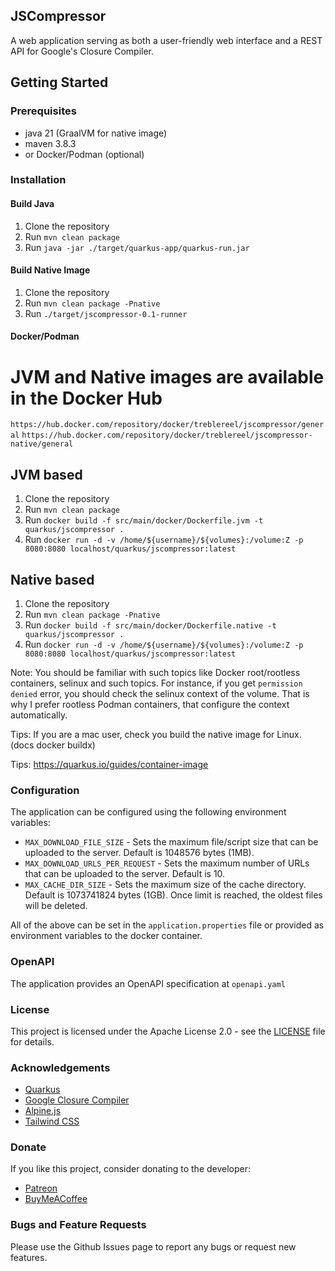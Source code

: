 ## JSCompressor
A web application serving as both a user-friendly web interface and a REST API for Google's Closure Compiler.

## Getting Started

### Prerequisites
- java 21 (GraalVM for native image)
- maven 3.8.3
- or Docker/Podman (optional)

### Installation

#### Build Java

1. Clone the repository
2. Run `mvn clean package`
3. Run `java -jar ./target/quarkus-app/quarkus-run.jar`

#### Build Native Image
1. Clone the repository
2. Run `mvn clean package -Pnative`
3. Run `./target/jscompressor-0.1-runner`

#### Docker/Podman

# JVM and Native images are available in the Docker Hub
`https://hub.docker.com/repository/docker/treblereel/jscompressor/general`
`https://hub.docker.com/repository/docker/treblereel/jscompressor-native/general`

## JVM based
1. Clone the repository
2. Run `mvn clean package`
3. Run `docker build -f src/main/docker/Dockerfile.jvm -t quarkus/jscompressor .`
4. Run `docker run -d -v /home/${username}/${volumes}:/volume:Z -p 8080:8080 localhost/quarkus/jscompressor:latest`

## Native based
1. Clone the repository
2. Run `mvn clean package -Pnative`
3. Run `docker build -f src/main/docker/Dockerfile.native -t quarkus/jscompressor .`
4. Run `docker run -d -v /home/${username}/${volumes}:/volume:Z -p 8080:8080 localhost/quarkus/jscompressor:latest`

Note: You should be familiar with such topics like Docker root/rootless containers, selinux and such topics. For
instance, if you get `permission denied` error, you should check the selinux context of the volume. That is why I prefer 
rootless Podman containers, that configure the context automatically.

Tips: If you are a mac user, check you build the native image for Linux. (docs docker buildx)

Tips: https://quarkus.io/guides/container-image

### Configuration

The application can be configured using the following environment variables:

- `MAX_DOWNLOAD_FILE_SIZE` - Sets the maximum file/script size that can be uploaded to the server. Default is 1048576 bytes (1MB).
- `MAX_DOWNLOAD_URLS_PER_REQUEST` - Sets the maximum number of URLs that can be uploaded to the server. Default is 10.
- `MAX_CACHE_DIR_SIZE` - Sets the maximum size of the cache directory. Default is 1073741824 bytes (1GB). Once limit is reached, the oldest files will be deleted.

All of the above can be set in the `application.properties` file or provided as environment variables to the docker container.

### OpenAPI

The application provides an OpenAPI specification at `openapi.yaml`

### License

This project is licensed under the Apache License 2.0 - see the [LICENSE](LICENSE) file for details.

### Acknowledgements

- [Quarkus](https://quarkus.io/)
- [Google Closure Compiler](https://developers.google.com/closure/compiler)
- [Alpine.js](https://alpinejs.dev/)
- [Tailwind CSS](https://tailwindcss.com/)

### Donate

If you like this project, consider donating to the developer:

- [Patreon](https://www.patreon.com/c/high_on_toes/membership)
- [BuyMeACoffee](https://www.buymeacoffee.com/{placeholder})

### Bugs and Feature Requests

Please use the Github Issues page to report any bugs or request new features.
